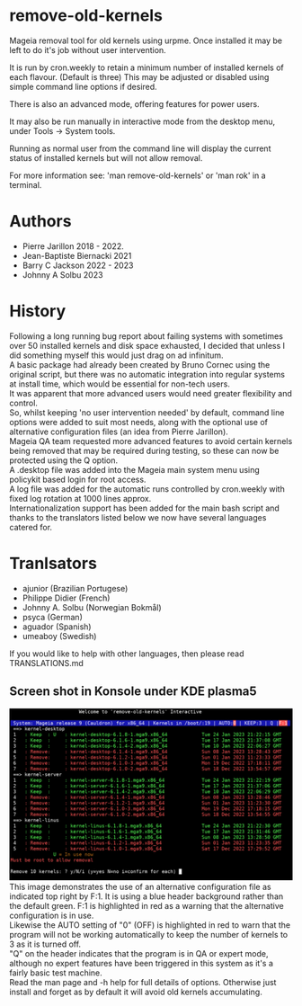 # remove-old-kernels
Mageia removal tool for old kernels using urpme.
Once installed it may be left to do it's job without user intervention.

It is run by cron.weekly to retain a minimum number of installed kernels
of each flavour. (Default is three)
This may be adjusted or disabled using simple command line options if desired.

There is also an advanced mode, offering features for power users.

It may also be run manually in interactive mode from the desktop menu,
under Tools -> System tools.

Running as normal user from the command line will display the current status
of installed kernels but will not allow removal.

For more information see: 'man remove-old-kernels' or 'man rok' in a terminal.

# Authors
 * Pierre Jarillon 2018 - 2022.
 * Jean-Baptiste Biernacki 2021
 * Barry C Jackson 2022 - 2023
 * Johnny A Solbu 2023 

# History
Following a long running bug report about failing systems with sometimes over 50 installed kernels and
disk space exhausted, I decided that unless I did something myself this would just drag on ad infinitum.  
A basic package had already been created by Bruno Cornec using the original script, but there was no automatic integration into
regular systems at install time, which would be essential for non-tech users.  
It was apparent that more advanced users would need greater flexibility and control.  
So, whilst keeping 'no user intervention needed' by default, command line options were added to suit most needs, along with
the optional use of alternative configuration files (an idea from Pierre Jarillon).  
Mageia QA team requested more advanced features to avoid certain kernels being removed that may be required during testing,
so these can now be protected using the Q option.  
A .desktop file was added into the Mageia main system menu using policykit based login for root access.  
A log file was added for the automatic runs controlled by cron.weekly with fixed log rotation at 1000 lines approx.  
Internationalization support has been added for the main bash script and thanks to the translators listed below we now have several languages
catered for.  

# Tranlsators
 * ajunior (Brazilian Portugese)
 * Philippe Didier (French)
 * Johnny A. Solbu (Norwegian Bokmål)
 * psyca (German)
 * aguador (Spanish)
 * umeaboy (Swedish)  

If you would like to help with other languages, then please read TRANSLATIONS.md

## Screen shot in Konsole under KDE plasma5

![Screenshot](./Screenshot_20230124.png?raw=true)
This image demonstrates the use of an alternative configuration file as indicated top right by F:1. It is using a blue header background rather than the default green. F:1 is highlighted in red as a warning that the alternative configuration is in use.   
Likewise the AUTO setting of "0" (OFF) is highlighted in red to warn that the program will not be working automatically to keep the number of kernels to 3 as it is turned off.  
"Q" on the header indicates that the program is in QA or expert mode, although no expert features have been triggered in this system as it's a fairly basic test machine.  
Read the man page and -h help for full details of options. Otherwise just install and forget as by default it will avoid old kernels accumulating. 
